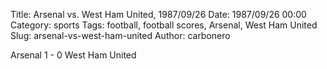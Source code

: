 Title: Arsenal vs. West Ham United, 1987/09/26
Date: 1987/09/26 00:00
Category: sports
Tags: football, football scores, Arsenal, West Ham United
Slug: arsenal-vs-west-ham-united
Author: carbonero


Arsenal 1 - 0 West Ham United
